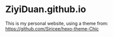 # ZiyiDuan.github.io

This is my personal website, using a theme from: 
https://github.com/Siricee/hexo-theme-Chic 

